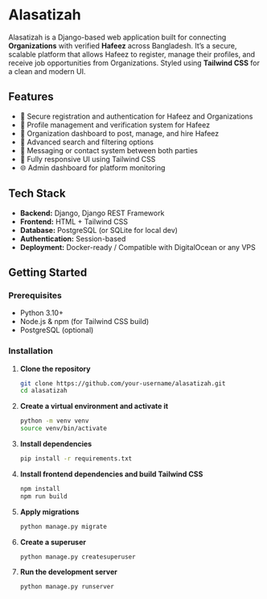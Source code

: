 # Alasatizah 

Alasatizah is a Django-based web application built for connecting **Organizations** with verified **Hafeez** across Bangladesh. It’s a secure, scalable platform that allows Hafeez to register, manage their profiles, and receive job opportunities from Organizations. Styled using **Tailwind CSS** for a clean and modern UI.

## Features

- 🔐 Secure registration and authentication for Hafeez and Organizations
- 📄 Profile management and verification system for Hafeez
- 🏢 Organization dashboard to post, manage, and hire Hafeez
- 🔎 Advanced search and filtering options
- 📩 Messaging or contact system between both parties
- 🎨 Fully responsive UI using Tailwind CSS
- 🌐 Admin dashboard for platform monitoring

## Tech Stack

- **Backend:** Django, Django REST Framework
- **Frontend:** HTML + Tailwind CSS
- **Database:** PostgreSQL (or SQLite for local dev)
- **Authentication:** Session-based
- **Deployment:** Docker-ready / Compatible with DigitalOcean or any VPS

## Getting Started

### Prerequisites

- Python 3.10+
- Node.js & npm (for Tailwind CSS build)
- PostgreSQL (optional)

### Installation

1. **Clone the repository**
   ```bash
   git clone https://github.com/your-username/alasatizah.git
   cd alasatizah
   ```
2. **Create a virtual environment and activate it**
    ```bash
    python -m venv venv
    source venv/bin/activate
    ```
3. **Install dependencies**
    ```bash
    pip install -r requirements.txt
    ```
4. **Install frontend dependencies and build Tailwind CSS**
    ```bash
    npm install
    npm run build
    ```
5. **Apply migrations**
    ```bash
    python manage.py migrate
    ```
6. **Create a superuser**
    ```bash
    python manage.py createsuperuser
    ```
7. **Run the development server**
    ```bash
    python manage.py runserver
    ```



